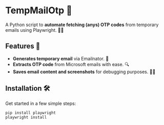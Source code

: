 # TempMailOtp 🚀

A Python script to **automate fetching (anys) OTP codes** from temporary emails using Playwright. 📧🔑

## Features 🌟
- **Generates temporary email** via Emailnator. 📩
- **Extracts OTP code** from Microsoft emails with ease. 🔍
- **Saves email content and screenshots** for debugging purposes. 💾📸

## Installation 🛠️
Get started in a few simple steps:

```bash
pip install playwright
playwright install
```
